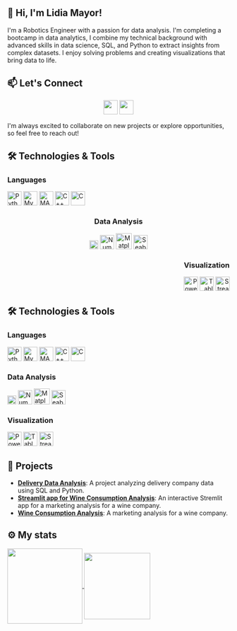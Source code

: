 ## 👋 Hi, I'm Lidia Mayor!

I'm a Robotics Engineer with a passion for data analysis. I'm completing a bootcamp in data analytics, I combine my technical background with advanced skills in data science, SQL, and Python to extract insights from complex datasets. I enjoy solving problems and creating visualizations that bring data to life.

## 📫 Let's Connect

<div align="center">
<a href = 'https://www.linkedin.com/in/lidia-mayor-sanjuan-3b350930b/'> <img width = '32px' src="https://raw.githubusercontent.com/rahulbanerjee26/githubAboutMeGenerator/main/icons/linked-in-alt.svg"/></a> 
<a href = 'https://github.com/lidiamayor'> <img width = '32px' src="https://raw.githubusercontent.com/rahulbanerjee26/githubAboutMeGenerator/main/icons/github.svg"/></a>
</div>

I'm always excited to collaborate on new projects or explore opportunities, so feel free to reach out!
<!--
## 🛠️ Technologies & Tools

- **Languages**: <img width ='32px' src ='https://github.com/rahulbanerjee26/githubProfileReadmeGenerator/blob/main/icons/python.svg'> <img width ='32px' src ='https://github.com/rahulbanerjee26/githubProfileReadmeGenerator/blob/main/icons/mysql.svg'> <img width ='32px' src ='https://github.com/rahulbanerjee26/githubProfileReadmeGenerator/blob/main/icons/matlab.svg'> <img width ='32px' src ='https://github.com/rahulbanerjee26/githubProfileReadmeGenerator/blob/main/icons/cpp.svg'> <img width ='32px' src ='https://github.com/rahulbanerjee26/githubProfileReadmeGenerator/blob/main/icons/c.svg'>
- **Data Analysis**: <img width ='20px' src ='https://seeklogo.com/images/P/pandas-icon-logo-BE10401BF1-seeklogo.com.png'> <img width ='32px' src ='https://cdn.worldvectorlogo.com/logos/numpy-1.svg'> <img width ='36px' src ='https://pydata.org/wp-content/uploads/2016/07/matplotlib-logo-300.png'> <img width ='32px' src ='https://cdn.worldvectorlogo.com/logos/seaborn-1.svg'>
- **Visualization**: <img width ='32px' src ='https://banner2.cleanpng.com/20180708/hit/aawf0uur5.webp'> <img width ='32px' src ='https://cdn.worldvectorlogo.com/logos/tableau-software.svg'> <img width ='32px' src ='https://seeklogo.com/images/S/streamlit-logo-1A3B208AE4-seeklogo.com.png'>
-->

## 🛠️ Technologies & Tools

<div align="left">
  <h3>Languages</h3>
  <img width="32px" src="https://github.com/rahulbanerjee26/githubProfileReadmeGenerator/blob/main/icons/python.svg" alt="Python"/>
  <img width="32px" src="https://github.com/rahulbanerjee26/githubProfileReadmeGenerator/blob/main/icons/mysql.svg" alt="MySQL"/>
  <img width="32px" src="https://github.com/rahulbanerjee26/githubProfileReadmeGenerator/blob/main/icons/matlab.svg" alt="MATLAB"/>
  <img width="32px" src="https://github.com/rahulbanerjee26/githubProfileReadmeGenerator/blob/main/icons/cpp.svg" alt="C++"/>
  <img width="32px" src="https://github.com/rahulbanerjee26/githubProfileReadmeGenerator/blob/main/icons/c.svg" alt="C"/>
</div>

<div align="center">
  <h3>Data Analysis</h3>
  <img width="20px" src="https://seeklogo.com/images/P/pandas-icon-logo-BE10401BF1-seeklogo.com.png" alt="Pandas"/>
  <img width="32px" src="https://cdn.worldvectorlogo.com/logos/numpy-1.svg" alt="NumPy"/>
  <img width="36px" src="https://pydata.org/wp-content/uploads/2016/07/matplotlib-logo-300.png" alt="Matplotlib"/>
  <img width="32px" src="https://cdn.worldvectorlogo.com/logos/seaborn-1.svg" alt="Seaborn"/>
</div>

<div align="right">
<h3>Visualization</h3>
  <img width="32px" src="https://banner2.cleanpng.com/20180708/hit/aawf0uur5.webp" alt="Power BI"/>
  <img width="32px" src="https://cdn.worldvectorlogo.com/logos/tableau-software.svg" alt="Tableau"/>
  <img width="32px" src="https://seeklogo.com/images/S/streamlit-logo-1A3B208AE4-seeklogo.com.png" alt="Streamlit"/>
</div>

## 🛠️ Technologies & Tools

<div>
  <h3>Languages</h3>
  <img width="32px" src="https://github.com/rahulbanerjee26/githubProfileReadmeGenerator/blob/main/icons/python.svg" alt="Python"/>
  <img width="32px" src="https://github.com/rahulbanerjee26/githubProfileReadmeGenerator/blob/main/icons/mysql.svg" alt="MySQL"/>
  <img width="32px" src="https://github.com/rahulbanerjee26/githubProfileReadmeGenerator/blob/main/icons/matlab.svg" alt="MATLAB"/>
  <img width="32px" src="https://github.com/rahulbanerjee26/githubProfileReadmeGenerator/blob/main/icons/cpp.svg" alt="C++"/>
  <img width="32px" src="https://github.com/rahulbanerjee26/githubProfileReadmeGenerator/blob/main/icons/c.svg" alt="C"/>
</div>

<div>
  <h3>Data Analysis</h3>
  <img width="20px" src="https://seeklogo.com/images/P/pandas-icon-logo-BE10401BF1-seeklogo.com.png" alt="Pandas"/>
  <img width="32px" src="https://cdn.worldvectorlogo.com/logos/numpy-1.svg" alt="NumPy"/>
  <img width="36px" src="https://pydata.org/wp-content/uploads/2016/07/matplotlib-logo-300.png" alt="Matplotlib"/>
  <img width="32px" src="https://cdn.worldvectorlogo.com/logos/seaborn-1.svg" alt="Seaborn"/>
</div>

<div>
  <h3>Visualization</h3>
  <img width="32px" src="https://banner2.cleanpng.com/20180708/hit/aawf0uur5.webp" alt="Power BI"/>
  <img width="32px" src="https://cdn.worldvectorlogo.com/logos/tableau-software.svg" alt="Tableau"/>
  <img width="32px" src="https://seeklogo.com/images/S/streamlit-logo-1A3B208AE4-seeklogo.com.png" alt="Streamlit"/>
</div>


## 🌟 Projects

- **[Delivery Data Analysis](https://github.com/lidiamayor/delivery-study-sql-minproject)**: A project analyzing delivery company data using SQL and Python.
- **[Streamlit app for Wine Consumption Analysis](https://github.com/lidiamayor/marketing-study-project-streamlit)**: An interactive Stremlit app for a marketing analysis for a wine company.
- **[Wine Consumption Analysis](https://github.com/lidiamayor/marketing-study-project)**: A marketing analysis for a wine company.

## ⚙️ My stats

<a href="https://github.com/anuraghazra/github-readme-stats">
  <img height=170 align="center" src="https://github-readme-stats.vercel.app/api?username=lidiamayor&show_icons=true&theme=transparent&rank_icon=github" />
</a>
<a href="https://github.com/anuraghazra/convoychat">
  <img height=150 align="center" src="https://github-readme-stats.vercel.app/api/top-langs?username=lidiamayor&layout=compact&langs_count=8&card_width=320" />
</a>
